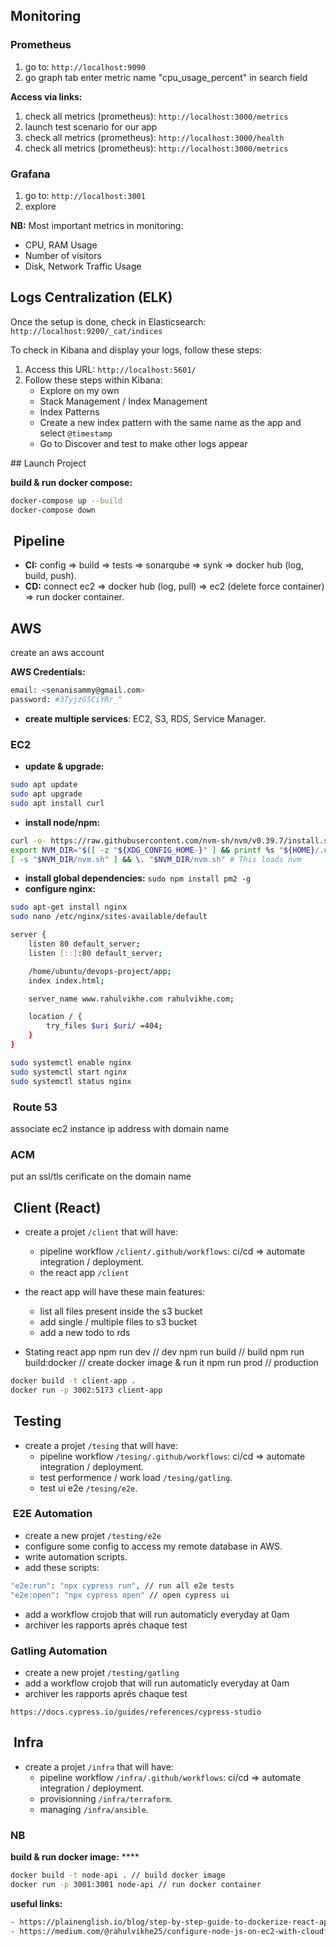 ## Monitoring

### Prometheus

1. go to: `http://localhost:9090`
2. go graph tab enter metric name "cpu_usage_percent" in search field

**Access via links:**
1. check all metrics (prometheus): `http://localhost:3000/metrics`
2. launch test scenario for our app
3. check all metrics (prometheus): `http://localhost:3000/health`
4. check all metrics (prometheus): `http://localhost:3000/metrics`

### Grafana

1. go to: `http://localhost:3001`
2. explore

**NB:**
Most important metrics in monitoring:

- CPU, RAM Usage
- Number of visitors
- Disk, Network Traffic Usage

## Logs Centralization (ELK)

Once the setup is done, check in Elasticsearch: `http://localhost:9200/_cat/indices`

To check in Kibana and display your logs, follow these steps:

1. Access this URL: `http://localhost:5601/`
2. Follow these steps within Kibana:
   - Explore on my own
   - Stack Management / Index Management
   - Index Patterns
   - Create a new index pattern with the same name as the app and select `@timestamp`
   - Go to Discover and test to make other logs appear

## Launch Project

**build & run docker compose:**

```bash
docker-compose up --build
docker-compose down
```

##  Pipeline

- **CI:** config => build => tests => sonarqube => synk => docker hub (log, build, push).
- **CD:** connect ec2 => docker hub (log, pull) => ec2 (delete force container) => run docker container.

## AWS

create an aws account

**AWS Credentials:**

```bash
email: <senanisammy@gmail.com>
password: #3TyjzG5CiYRr_^
```

- **create multiple services**: EC2, S3, RDS, Service Manager.

### EC2

- **update & upgrade:**

```bash
sudo apt update
sudo apt upgrade
sudo apt install curl
```

- **install node/npm:**

```bash
curl -o- https://raw.githubusercontent.com/nvm-sh/nvm/v0.39.7/install.sh | bash
export NVM_DIR="$([ -z "${XDG_CONFIG_HOME-}" ] && printf %s "${HOME}/.nvm" || printf %s "${XDG_CONFIG_HOME}/nvm")"
[ -s "$NVM_DIR/nvm.sh" ] && \. "$NVM_DIR/nvm.sh" # This loads nvm
```

- **install global dependencies:** `sudo npm install pm2 -g`
- **configure nginx:**
  
```bash
sudo apt-get install nginx
sudo nano /etc/nginx/sites-available/default
```

```bash
server {
    listen 80 default_server;
    listen [::]:80 default_server;

    /home/ubuntu/devops-project/app;   
    index index.html;

    server_name www.rahulvikhe.com rahulvikhe.com;

    location / {
        try_files $uri $uri/ =404;
    }
}
```

```bash
sudo systemctl enable nginx
sudo systemctl start nginx
sudo systemctl status nginx
```

###  Route 53

associate ec2 instance ip address with domain name

### ACM

put an ssl/tls cerificate on the domain name


##  Client (React)

- create a projet `/client` that will have:
  - pipeline workflow `/client/.github/workflows`: ci/cd => automate integration / deployment.
  - the react app `/client`
- the react app will have these main features:
  - list all files present inside the s3 bucket
  - add single / multiple files to s3 bucket
  - add a new todo to rds

- Stating react app
npm run dev // dev
npm run build // build
npm run build:docker // create docker image & run it
npm run prod // production

```bash
docker build -t client-app .
docker run -p 3002:5173 client-app
```

##  Testing

- create a projet `/tesing` that will have:
  - pipeline workflow `/tesing/.github/workflows`: ci/cd => automate integration / deployment.
  - test performence / work load `/tesing/gatling`.
  - test ui e2e `/tesing/e2e`.

###  E2E Automation

- create a new projet `/testing/e2e`
- configure some config to access my remote database in AWS.
- write automation scripts.
- add these scripts:

```bash
"e2e:run": "npx cypress run", // run all e2e tests
"e2e:open": "npx cypress open" // open cypress ui
```

- add a workflow crojob that will run automaticly everyday at 0am
- archiver les rapports aprés chaque test

### Gatling Automation

- create a new projet `/testing/gatling`
- add a workflow crojob that will run automaticly everyday at 0am
- archiver les rapports aprés chaque test

`https://docs.cypress.io/guides/references/cypress-studio`

##  Infra

- create a projet `/infra` that will have:
  - pipeline workflow `/infra/.github/workflows`: ci/cd => automate integration / deployment.
  - provisionning `/infra/terraform`.
  - managing `/infra/ansible`.


### NB

**build & run docker image:** \*\*\*\*

```bash
docker build -t node-api . // build docker image
docker run -p 3001:3001 node-api // run docker container
```

**useful links:**

```bash
- https://plainenglish.io/blog/step-by-step-guide-to-dockerize-react-app-created-using-vite
- https://medium.com/@rahulvikhe25/configure-node-js-on-ec2-with-cloudfront-route-53-and-aws-certificate-manager-d9ae6d364a18
```